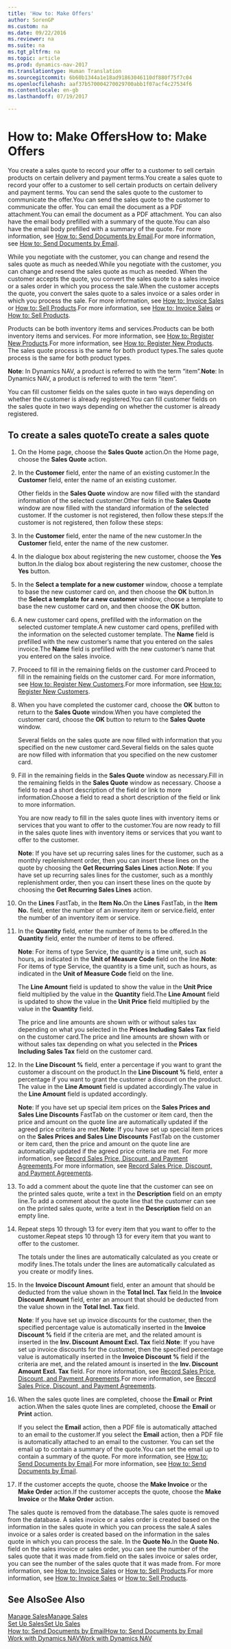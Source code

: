 ```yaml
---
title: 'How to: Make Offers'
author: SorenGP
ms.custom: na
ms.date: 09/22/2016
ms.reviewer: na
ms.suite: na
ms.tgt_pltfrm: na
ms.topic: article
ms.prod: dynamics-nav-2017
ms.translationtype: Human Translation
ms.sourcegitcommit: 6b60b1344a1e18ad91863046110df880f75f7c04
ms.openlocfilehash: aaf37b570004270029700abb1f07acf4c27534f6
ms.contentlocale: en-gb
ms.lasthandoff: 07/19/2017

---
```


# <a name="how-to-make-offers"></a><span data-ttu-id="72d62-102">How to: Make Offers</span><span class="sxs-lookup"><span data-stu-id="72d62-102">How to: Make Offers</span></span>
<span data-ttu-id="72d62-103">You create a sales quote to record your offer to a customer to sell certain products on certain delivery and payment terms.</span><span class="sxs-lookup"><span data-stu-id="72d62-103">You create a sales quote to record your offer to a customer to sell certain products on certain delivery and payment terms.</span></span> <span data-ttu-id="72d62-104">You can send the sales quote to the customer to communicate the offer.</span><span class="sxs-lookup"><span data-stu-id="72d62-104">You can send the sales quote to the customer to communicate the offer.</span></span> <span data-ttu-id="72d62-105">You can email the document as a PDF attachment.</span><span class="sxs-lookup"><span data-stu-id="72d62-105">You can email the document as a PDF attachment.</span></span> <span data-ttu-id="72d62-106">You can also have the email body prefilled with a summary of the quote.</span><span class="sxs-lookup"><span data-stu-id="72d62-106">You can also have the email body prefilled with a summary of the quote.</span></span> <span data-ttu-id="72d62-107">For more information, see [How to: Send Documents by Email](ui-how-send-documents-email.md).</span><span class="sxs-lookup"><span data-stu-id="72d62-107">For more information, see [How to: Send Documents by Email](ui-how-send-documents-email.md).</span></span>

<span data-ttu-id="72d62-108">While you negotiate with the customer, you can change and resend the sales quote as much as needed.</span><span class="sxs-lookup"><span data-stu-id="72d62-108">While you negotiate with the customer, you can change and resend the sales quote as much as needed.</span></span> <span data-ttu-id="72d62-109">When the customer accepts the quote, you convert the sales quote to a sales invoice or a sales order in which you process the sale.</span><span class="sxs-lookup"><span data-stu-id="72d62-109">When the customer accepts the quote, you convert the sales quote to a sales invoice or a sales order in which you process the sale.</span></span> <span data-ttu-id="72d62-110">For more information, see [How to: Invoice Sales](sales-how-invoice-sales.md) or [How to: Sell Products](sales-how-sell-products.md).</span><span class="sxs-lookup"><span data-stu-id="72d62-110">For more information, see [How to: Invoice Sales](sales-how-invoice-sales.md) or [How to: Sell Products](sales-how-sell-products.md).</span></span>

<span data-ttu-id="72d62-111">Products can be both inventory items and services.</span><span class="sxs-lookup"><span data-stu-id="72d62-111">Products can be both inventory items and services.</span></span> <span data-ttu-id="72d62-112">For more information, see [How to: Register New Products](inventory-how-register-new-products.md).</span><span class="sxs-lookup"><span data-stu-id="72d62-112">For more information, see [How to: Register New Products](inventory-how-register-new-products.md).</span></span> <span data-ttu-id="72d62-113">The sales quote process is the same for both product types.</span><span class="sxs-lookup"><span data-stu-id="72d62-113">The sales quote process is the same for both product types.</span></span>

<span data-ttu-id="72d62-114">**Note**: In Dynamics NAV, a product is referred to with the term “item”.</span><span class="sxs-lookup"><span data-stu-id="72d62-114">**Note**: In Dynamics NAV, a product is referred to with the term “item”.</span></span>

<span data-ttu-id="72d62-115">You can fill customer fields on the sales quote in two ways depending on whether the customer is already registered.</span><span class="sxs-lookup"><span data-stu-id="72d62-115">You can fill customer fields on the sales quote in two ways depending on whether the customer is already registered.</span></span>

## <a name="to-create-a-sales-quote"></a><span data-ttu-id="72d62-116">To create a sales quote</span><span class="sxs-lookup"><span data-stu-id="72d62-116">To create a sales quote</span></span>
1. <span data-ttu-id="72d62-117">On the Home page, choose the **Sales Quote** action.</span><span class="sxs-lookup"><span data-stu-id="72d62-117">On the Home page, choose the **Sales Quote** action.</span></span>  
2. <span data-ttu-id="72d62-118">In the **Customer** field, enter the name of an existing customer.</span><span class="sxs-lookup"><span data-stu-id="72d62-118">In the **Customer** field, enter the name of an existing customer.</span></span>

    <span data-ttu-id="72d62-119">Other fields in the **Sales Quote** window are now filled with the standard information of the selected customer.</span><span class="sxs-lookup"><span data-stu-id="72d62-119">Other fields in the **Sales Quote** window are now filled with the standard information of the selected customer.</span></span> <span data-ttu-id="72d62-120">If the customer is not registered, then follow these steps:</span><span class="sxs-lookup"><span data-stu-id="72d62-120">If the customer is not registered, then follow these steps:</span></span>

3. <span data-ttu-id="72d62-121">In the **Customer** field, enter the name of the new customer.</span><span class="sxs-lookup"><span data-stu-id="72d62-121">In the **Customer** field, enter the name of the new customer.</span></span>
4. <span data-ttu-id="72d62-122">In the dialogue box about registering the new customer, choose the **Yes** button.</span><span class="sxs-lookup"><span data-stu-id="72d62-122">In the dialog box about registering the new customer, choose the **Yes** button.</span></span>
5. <span data-ttu-id="72d62-123">In the **Select a template for a new customer** window, choose a template to base the new customer card on, and then choose the **OK** button.</span><span class="sxs-lookup"><span data-stu-id="72d62-123">In the **Select a template for a new customer** window, choose a template to base the new customer card on, and then choose the **OK** button.</span></span>
6. <span data-ttu-id="72d62-124">A new customer card opens, prefilled with the information on the selected customer template.</span><span class="sxs-lookup"><span data-stu-id="72d62-124">A new customer card opens, prefilled with the information on the selected customer template.</span></span> <span data-ttu-id="72d62-125">The **Name** field is prefilled with the new customer’s name that you entered on the sales invoice.</span><span class="sxs-lookup"><span data-stu-id="72d62-125">The **Name** field is prefilled with the new customer’s name that you entered on the sales invoice.</span></span>
7. <span data-ttu-id="72d62-126">Proceed to fill in the remaining fields on the customer card.</span><span class="sxs-lookup"><span data-stu-id="72d62-126">Proceed to fill in the remaining fields on the customer card.</span></span> <span data-ttu-id="72d62-127">For more information, see [How to: Register New Customers](sales-how-register-new-customers.md).</span><span class="sxs-lookup"><span data-stu-id="72d62-127">For more information, see [How to: Register New Customers](sales-how-register-new-customers.md).</span></span>  
8. <span data-ttu-id="72d62-128">When you have completed the customer card, choose the **OK** button to return to the **Sales Quote** window.</span><span class="sxs-lookup"><span data-stu-id="72d62-128">When you have completed the customer card, choose the **OK** button to return to the **Sales Quote** window.</span></span>

    <span data-ttu-id="72d62-129">Several fields on the sales quote are now filled with information that you specified on the new customer card.</span><span class="sxs-lookup"><span data-stu-id="72d62-129">Several fields on the sales quote are now filled with information that you specified on the new customer card.</span></span>
9. <span data-ttu-id="72d62-130">Fill in the remaining fields in the **Sales Quote** window as necessary.</span><span class="sxs-lookup"><span data-stu-id="72d62-130">Fill in the remaining fields in the **Sales Quote** window as necessary.</span></span> <span data-ttu-id="72d62-131">Choose a field to read a short description of the field or link to more information.</span><span class="sxs-lookup"><span data-stu-id="72d62-131">Choose a field to read a short description of the field or link to more information.</span></span>

    <span data-ttu-id="72d62-132">You are now ready to fill in the sales quote lines with inventory items or services that you want to offer to the customer.</span><span class="sxs-lookup"><span data-stu-id="72d62-132">You are now ready to fill in the sales quote lines with inventory items or services that you want to offer to the customer.</span></span>

    <span data-ttu-id="72d62-133">**Note**: If you have set up recurring sales lines for the customer, such as a monthly replenishment order, then you can insert these lines on the quote by choosing the **Get Recurring Sales Lines** action.</span><span class="sxs-lookup"><span data-stu-id="72d62-133">**Note**: If you have set up recurring sales lines for the customer, such as a monthly replenishment order, then you can insert these lines on the quote by choosing the **Get Recurring Sales Lines** action.</span></span>
10. <span data-ttu-id="72d62-134">On the **Lines** FastTab, in the **Item No.**</span><span class="sxs-lookup"><span data-stu-id="72d62-134">On the **Lines** FastTab, in the **Item No.**</span></span> <span data-ttu-id="72d62-135">field, enter the number of an inventory item or service.</span><span class="sxs-lookup"><span data-stu-id="72d62-135">field, enter the number of an inventory item or service.</span></span>
11. <span data-ttu-id="72d62-136">In the **Quantity** field, enter the number of items to be offered.</span><span class="sxs-lookup"><span data-stu-id="72d62-136">In the **Quantity** field, enter the number of items to be offered.</span></span>

    <span data-ttu-id="72d62-137">**Note**: For items of type Service, the quantity is a time unit, such as hours, as indicated in the **Unit of Measure Code** field on the line.</span><span class="sxs-lookup"><span data-stu-id="72d62-137">**Note**: For items of type Service, the quantity is a time unit, such as hours, as indicated in the **Unit of Measure Code** field on the line.</span></span>

    <span data-ttu-id="72d62-138">The **Line Amount** field is updated to show the value in the **Unit Price** field multiplied by the value in the **Quantity** field.</span><span class="sxs-lookup"><span data-stu-id="72d62-138">The **Line Amount** field is updated to show the value in the **Unit Price** field multiplied by the value in the **Quantity** field.</span></span>

    <span data-ttu-id="72d62-139">The price and line amounts are shown with or without sales tax depending on what you selected in the **Prices Including Sales Tax** field on the customer card.</span><span class="sxs-lookup"><span data-stu-id="72d62-139">The price and line amounts are shown with or without sales tax depending on what you selected in the **Prices Including Sales Tax** field on the customer card.</span></span>
12. <span data-ttu-id="72d62-140">In the **Line Discount %** field, enter a percentage if you want to grant the customer a discount on the product.</span><span class="sxs-lookup"><span data-stu-id="72d62-140">In the **Line Discount %** field, enter a percentage if you want to grant the customer a discount on the product.</span></span> <span data-ttu-id="72d62-141">The value in the **Line Amount** field is updated accordingly.</span><span class="sxs-lookup"><span data-stu-id="72d62-141">The value in the **Line Amount** field is updated accordingly.</span></span>

    <span data-ttu-id="72d62-142">**Note**: If you have set up special item prices on the **Sales Prices and Sales Line Discounts** FastTab on the customer or item card, then the price and amount on the quote line are automatically updated if the agreed price criteria are met.</span><span class="sxs-lookup"><span data-stu-id="72d62-142">**Note**: If you have set up special item prices on the **Sales Prices and Sales Line Discounts** FastTab on the customer or item card, then the price and amount on the quote line are automatically updated if the agreed price criteria are met.</span></span> <span data-ttu-id="72d62-143">For more information, see [Record Sales Price, Discount, and Payment Agreements](sales-how-record-sales-price-discount-payment-agreements.md).</span><span class="sxs-lookup"><span data-stu-id="72d62-143">For more information, see [Record Sales Price, Discount, and Payment Agreements](sales-how-record-sales-price-discount-payment-agreements.md).</span></span>
13. <span data-ttu-id="72d62-144">To add a comment about the quote line that the customer can see on the printed sales quote, write a text in the **Description** field on an empty line.</span><span class="sxs-lookup"><span data-stu-id="72d62-144">To add a comment about the quote line that the customer can see on the printed sales quote, write a text in the **Description** field on an empty line.</span></span>  
14. <span data-ttu-id="72d62-145">Repeat steps 10 through 13 for every item that you want to offer to the customer.</span><span class="sxs-lookup"><span data-stu-id="72d62-145">Repeat steps 10 through 13 for every item that you want to offer to the customer.</span></span>

    <span data-ttu-id="72d62-146">The totals under the lines are automatically calculated as you create or modify lines.</span><span class="sxs-lookup"><span data-stu-id="72d62-146">The totals under the lines are automatically calculated as you create or modify lines.</span></span>
15. <span data-ttu-id="72d62-147">In the **Invoice Discount Amount** field, enter an amount that should be deducted from the value shown in the **Total Incl. Tax** field.</span><span class="sxs-lookup"><span data-stu-id="72d62-147">In the **Invoice Discount Amount** field, enter an amount that should be deducted from the value shown in the **Total Incl. Tax** field.</span></span>

    <span data-ttu-id="72d62-148">**Note**: If you have set up invoice discounts for the customer, then the specified percentage value is automatically inserted in the **Invoice Discount %** field if the criteria are met, and the related amount is inserted in the **Inv. Discount Amount Excl. Tax** field.</span><span class="sxs-lookup"><span data-stu-id="72d62-148">**Note**: If you have set up invoice discounts for the customer, then the specified percentage value is automatically inserted in the **Invoice Discount %** field if the criteria are met, and the related amount is inserted in the **Inv. Discount Amount Excl. Tax** field.</span></span> <span data-ttu-id="72d62-149">For more information, see [Record Sales Price, Discount, and Payment Agreements](sales-how-record-sales-price-discount-payment-agreements.md).</span><span class="sxs-lookup"><span data-stu-id="72d62-149">For more information, see [Record Sales Price, Discount, and Payment Agreements](sales-how-record-sales-price-discount-payment-agreements.md).</span></span>
16. <span data-ttu-id="72d62-150">When the sales quote lines are completed, choose the **Email** or **Print** action.</span><span class="sxs-lookup"><span data-stu-id="72d62-150">When the sales quote lines are completed, choose the **Email** or **Print** action.</span></span>

    <span data-ttu-id="72d62-151">If you select the **Email** action, then a PDF file is automatically attached to an email to the customer.</span><span class="sxs-lookup"><span data-stu-id="72d62-151">If you select the **Email** action, then a PDF file is automatically attached to an email to the customer.</span></span> <span data-ttu-id="72d62-152">You can set the email up to contain a summary of the quote.</span><span class="sxs-lookup"><span data-stu-id="72d62-152">You can set the email up to contain a summary of the quote.</span></span> <span data-ttu-id="72d62-153">For more information, see [How to: Send Documents by Email](ui-how-send-documents-email.md).</span><span class="sxs-lookup"><span data-stu-id="72d62-153">For more information, see [How to: Send Documents by Email](ui-how-send-documents-email.md).</span></span>
17. <span data-ttu-id="72d62-154">If the customer accepts the quote, choose the **Make Invoice** or the **Make Order** action.</span><span class="sxs-lookup"><span data-stu-id="72d62-154">If the customer accepts the quote, choose the **Make Invoice** or the **Make Order** action.</span></span>

<span data-ttu-id="72d62-155">The sales quote is removed from the database.</span><span class="sxs-lookup"><span data-stu-id="72d62-155">The sales quote is removed from the database.</span></span> <span data-ttu-id="72d62-156">A sales invoice or a sales order is created based on the information in the sales quote in which you can process the sale.</span><span class="sxs-lookup"><span data-stu-id="72d62-156">A sales invoice or a sales order is created based on the information in the sales quote in which you can process the sale.</span></span> <span data-ttu-id="72d62-157">In the **Quote No.**</span><span class="sxs-lookup"><span data-stu-id="72d62-157">In the **Quote No.**</span></span> <span data-ttu-id="72d62-158">field on the sales invoice or sales order, you can see the number of the sales quote that it was made from.</span><span class="sxs-lookup"><span data-stu-id="72d62-158">field on the sales invoice or sales order, you can see the number of the sales quote that it was made from.</span></span> <span data-ttu-id="72d62-159">For more information, see [How to: Invoice Sales](sales-how-invoice-sales.md) or [How to: Sell Products](sales-how-sell-products.md).</span><span class="sxs-lookup"><span data-stu-id="72d62-159">For more information, see [How to: Invoice Sales](sales-how-invoice-sales.md) or [How to: Sell Products](sales-how-sell-products.md).</span></span>

## <a name="see-also"></a><span data-ttu-id="72d62-160">See Also</span><span class="sxs-lookup"><span data-stu-id="72d62-160">See Also</span></span>  
[<span data-ttu-id="72d62-161">Manage Sales</span><span class="sxs-lookup"><span data-stu-id="72d62-161">Manage Sales</span></span>](sales-manage-sales.md)  
[<span data-ttu-id="72d62-162">Set Up Sales</span><span class="sxs-lookup"><span data-stu-id="72d62-162">Set Up Sales</span></span>](sales-setup-sales.md)  
[<span data-ttu-id="72d62-163">How to: Send Documents by Email</span><span class="sxs-lookup"><span data-stu-id="72d62-163">How to: Send Documents by Email</span></span>](ui-how-send-documents-email.md)  
[<span data-ttu-id="72d62-164">Work with Dynamics NAV</span><span class="sxs-lookup"><span data-stu-id="72d62-164">Work with Dynamics NAV</span></span>](ui-work-product.md)

